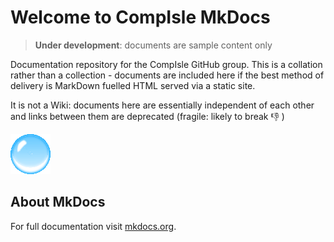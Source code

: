 # Welcome to CompIsle MkDocs

> __Under development__: documents are sample content only

Documentation repository for the CompIsle GitHub group.
This is a collation rather than a collection - documents are included here if the best method of delivery is MarkDown fuelled HTML served via a static site. 

It is not a Wiki: documents here are essentially independent of each other and links between them are deprecated (fragile: likely to break :-1: )

![an icon](img/bubble.png)

## About MkDocs

For full documentation visit [mkdocs.org](https://www.mkdocs.org).
